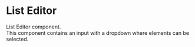 # List Editor

List Editor component.<br/>
This component contains an input with a dropdown where elements can be selected.
[](codepen://sromain-talend/NAyNLr?height=700&theme=0)